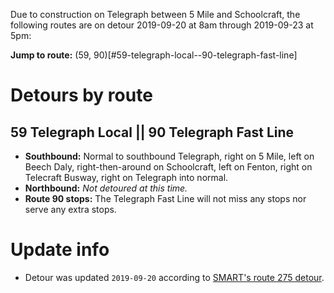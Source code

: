 Due to construction on Telegraph between 5 Mile and Schoolcraft, the following routes are on detour 2019-09-20 at 8am through 2019-09-23 at 5pm:

**Jump to route:** (59, 90)[#59-telegraph-local--90-telegraph-fast-line]

# Detours by route

## 59 Telegraph Local || 90 Telegraph Fast Line
* **Southbound:** Normal to southbound Telegraph, right on 5 Mile, left on Beech Daly, right-then-around on Schoolcraft, left on Fenton, right on Telecraft Busway, right on Telegraph into normal.
* **Northbound:** *Not detoured at this time.*
* **Route 90 stops:** The Telegraph Fast Line will not miss any stops nor serve any extra stops.

# Update info
* Detour was updated `2019-09-20` according to [SMART's route 275 detour](https://web.archive.org/web/20190920143425/http://www.smartbus.org/Schedules/Service-Bulletins/BulletinId/1012).
